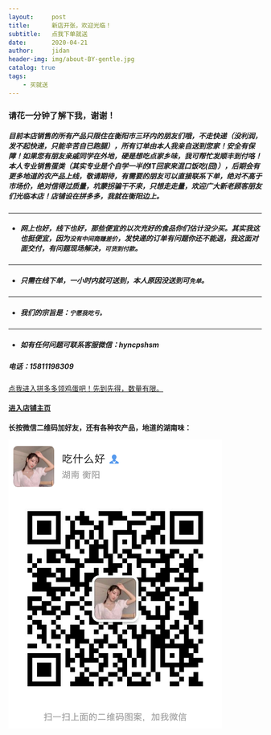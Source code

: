 ```yaml
---
layout:     post
title:      新店开张，欢迎光临！
subtitle:   点我下单就送
date:       2020-04-21
author:     jidan
header-img: img/about-BY-gentle.jpg
catalog: true
tags:
    - 买就送
---
```

### 请花一分钟了解下我，谢谢！

#####   目前本店销售的所有产品只限住在衡阳市三环内的朋友们哦，不走快递（没利润，发不起快递，只能辛苦自已跑腿），所有订单由本人我亲自送到您家！安全有保障！如果您有朋友亲戚同学在外地，硬是想吃点家乡味，我可帮忙发顺丰到付咯！本人专业销售蛋类（其实专业是个自学一半的IT回家来混口饭吃(囧)），后期会有更多地道的农产品上线，敬请期待，有需要的朋友可以直接联系下单，绝对不高于市场价，绝对信得过质量，坑蒙拐骗干不来，只想走走量，欢迎广大新老顾客朋友们光临本店！店铺设在拼多多，我就在衡阳边上。  
--------
* ##### 网上也好，线下也好，那些便宜的以次充好的食品你们估计没少买。其实我这也挺便宜，因为`没有中间商赚差价`，发快递的订单有问题你还不能退，我这面对面交付，有问题现场解决，`可货到付款`。
--------
* ##### 只需在线下单，一小时内就可送到，本人原因没送到可`免单`。
-------
* ##### 我们的宗旨是：`宁愿我吃亏。`
-------
* ##### 如有任何问题可联系客服微信：hyncpshsm  
##### 电话：15811198309  

[点我进入拼多多领鸡蛋吧！先到先得，数量有限。](https://mobile.yangkeduo.com/goods.html?_wv=41729&_wvx=10&goods_id=101523545663&page_from=0&share_uin=2VKF65ARD45NOUPSNG752YHELY_GEXDA&refer_share_id=s2g7km4hl1t79c4bnb7pwjasl1ujynqv&refer_share_uid=4270167021&refer_share_channel=qq#pushState)  

#### [进入店铺主页](https://mobile.yangkeduo.com/mall_page.html?mall_id=839218684&msn=whr6nisqbjwafr25ql2dlntkqy_axbuy&_x_out_of_station=offical_account)  

**长按微信二维码加好友，还有各种农产品，地道的湖南味：**

![](/img/wxmp.png)